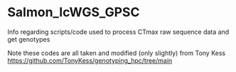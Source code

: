 # Salmon_lcWGS_GPSC

Info regarding scripts/code used to process CTmax raw sequence data and get genotypes

Note these codes are all taken and modified (only slightly) from Tony Kess https://github.com/TonyKess/genotyping_hpc/tree/main
